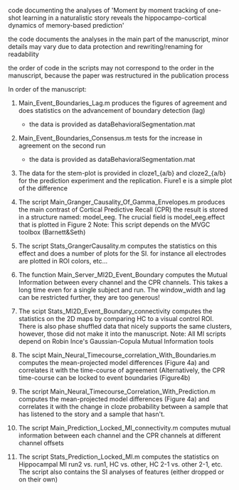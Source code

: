 code documenting the analyses of 'Moment by moment tracking of one-shot learning in a naturalistic story reveals the hippocampo-cortical dynamics of memory-based prediction'

the code documents the analyses in the main part of the manuscript, minor details may vary due to data protection and rewriting/renaming for readability

the order of code in the scripts may not correspond to the order in the manuscript, because the paper was restructured in the publication process


In order of the manuscript:
1) Main_Event_Boundaries_Lag.m produces the figures of agreement and does statistics on the advancement of boundary detection (lag)
    - the data is provided as dataBehavioralSegmentation.mat
2) Main_Event_Boundaries_Consensus.m tests for the increase in agreement on the second run
    - the data is provided as dataBehavioralSegmentation.mat

3) The data for the stem-plot is provided in cloze1_{a/b} and cloze2_{a/b} for the prediction experiment and the replication. 
   Fiure1 e is a simple plot of the difference

4) The script Main_Granger_Causality_Of_Gamma_Envelopes.m produces the main contrast of Cortical Predictive Recall (CPR) 
   the result is stored in a structure named: model_eeg. The crucial field is model_eeg.effect that is plotted in Figure 2
   Note: This script depends on the MVGC toolbox (Barnett&Seth)
5) The script Stats_GrangerCausality.m computes the statistics on this effect and does a number of plots for the SI. for instance all electrodes are 
plotted in ROI colors, etc...

6) The function Main_Server_MI2D_Event_Boundary computes the Mutual Information between every channel and the CPR channels.
This takes a long time even for a single subject and run. The window_width and lag can be restricted further, they are too generous!

7) The scipt Stats_MI2D_Event_Boundary_connectivity computes the statistics on the 2D maps by comparing HC to a visual control ROI. There is also phase shuffled data that nicely supports the same clusters, however, those did not make it into the manuscript.
   Note: All MI scripts depend on Robin Ince's Gaussian-Copula Mutual Information tools

8) The scipt Main_Neural_Timecourse_correlation_With_Boundaries.m computes the mean-projected model differences (Figure 4a) and correlates it with the time-course of agreement (Alternatively, the CPR time-course can be locked to event boundaries (Figure4b)

9) The script Main_Neural_Timecourse_Correlation_With_Prediction.m computes the mean-projected model differences (Figure 4a) and correlates it with the change in cloze probability between a sample that has listened to the story and a sample that hasn't.

10) The script Main_Prediction_Locked_MI_connectivity.m computes mutual information between each channel and the CPR channels at different channel offsets

11) The script Stats_Prediction_Locked_MI.m computes the statistics on Hippocampal MI run2 vs. run1,  HC vs. other, HC 2-1 vs. other 2-1, etc. The script also contains the SI analyses of features (either dropped or on their own) 

